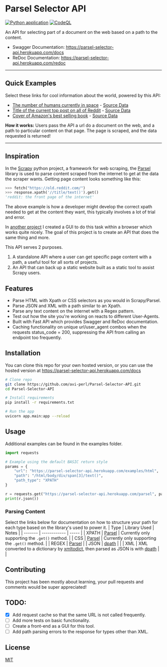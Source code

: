 # Parsel Selector API
[![Python application](https://github.com/avrohom-perl/Parsel-Selector-API/actions/workflows/python-app.yml/badge.svg?branch=main)](https://github.com/avrohom-perl/Parsel-Selector-API/actions/workflows/python-app.yml) [![CodeQL](https://github.com/avrohom-perl/Parsel-Selector-API/actions/workflows/codeql-analysis.yml/badge.svg?branch=main)](https://github.com/avrohom-perl/Parsel-Selector-API/actions/workflows/codeql-analysis.yml)

An API for selecting part of a document on the web based on a path to the content.

- Swagger Documentation: https://parsel-selector-api.herokuapp.com/docs
- ReDoc Documentation: https://parsel-selector-api.herokuapp.com/redoc

---
## Quick Examples
Select these links for cool information about the world, powered by this API:
- [The number of humans currently in space](https://parsel-selector-api.herokuapp.com/dpath?url=https%3A%2F%2Fwww.howmanypeopleareinspacerightnow.com%2Fpeopleinspace.json&path=%2Fnumber&path_type=JSON&return_style=DATA_ONLY&user_agent=Mozilla%2F5.0%20%28Windows%20NT%2010.0%3B%20Win64%3B%20x64%3B%20rv%3A89.0%29%20Gecko%2F20100101%20Firefox%2F89.0) - [Source Data](https://www.howmanypeopleareinspacerightnow.com/peopleinspace.json)
- [Title of the current top post on all of Reddit](https://parsel-selector-api.herokuapp.com/parsel?url=https%3A%2F%2Fold.reddit.com%2Fr%2Fall%2F&path=%2Fhtml%2Fbody%2Fdiv%5B4%5D%2Fdiv%2Fdiv%5B1%5D%2Fdiv%5B2%5D%2Fdiv%5B1%5D%2Fp%5B1%5D%2Fa%2Ftext%28%29&path_type=XPATH&return_style=DATA_ONLY&user_agent=Mozilla%2F5.0%20%28Windows%20NT%2010.0%3B%20Win64%3B%20x64%3B%20rv%3A89.0%29%20Gecko%2F20100101%20Firefox%2F89.0) - [Source Data](https://old.reddit.com/r/all/)
- [Cover of Amazon's best selling book](https://parsel-selector-api.herokuapp.com/parsel?url=https%3A%2F%2Fwww.amazon.com%2Fgp%2Fbestsellers%2Fbooks&path=%2Fhtml%2Fbody%2Fdiv%5B1%5D%2Fdiv%5B3%5D%2Fdiv%2Fdiv%2Fdiv%5B1%5D%2Fdiv%2Fol%2Fli%5B1%5D%2Fspan%2Fdiv%2Fspan%2Fa%2Fspan%2Fdiv%2Fimg&path_type=XPATH&return_style=DATA_ONLY&user_agent=Mozilla%2F5.0%20%28Windows%20NT%2010.0%3B%20Win64%3B%20x64%3B%20rv%3A89.0%29%20Gecko%2F20100101%20Firefox%2F89.0) - [Source Data](https://www.amazon.com/gp/bestsellers/books)

**How it works:** Users pass the API a url do a document on the web, and a path to particular content on that page. The page is scraped, and the data requested is returned!

---
## Inspiration

In the [Scrapy](https://scrapy.org/) python project, a framework for web scraping, the [Parsel](https://pypi.org/project/parsel/) library is used to parse content scraped from the internet to get at the data the scraper wants. Getting page content looks something like this:
```python
>>> fetch("https://old.reddit.com/")
>>> response.xpath('//title/text()').get()
'reddit: the front page of the internet'
```

The above example is how a developer might develop the correct xpath needed to get at the content they want, this typically involves a lot of trial and error. 

In [another project](https://html-notifier.herokuapp.com/explore/) I created a GUI to do this task within a browser which works quite nicely. The goal of this project is to create an API that does the same thing and more. 

This API serves 2 purposes.
1. A standalone API where a user can get specific page content with a path, a useful tool for all sorts of projects. 
2. An API that can back up a static website built as a static tool to assist Scrapy users.

## Features

- Parse HTML with Xpath or CSS selectors as you would in Scrapy/Parsel.
- Parse JSON and XML with a path similar to an Xpath.
- Parse any text content on the internet with a Regex pattern.
- Test out how the site you're working on reacts to different User-Agents.
- Built with Fast API which provides Swagger and ReDoc documentation.
- Caching functionality on unique url/user_agent combos when the requests status_code = 200, suppressing the API from calling an endpoint too frequently. 

## Installation
You can clone this repo for your own hosted version, or you can use the hosted version at https://parsel-selector-api.herokuapp.com/docs
```bash
# Clone repo
git clone https://github.com/avi-perl/Parsel-Selector-API.git
cd Parsel-Selector-API

# Install requirements 
pip install -r requirements.txt

# Run the app
uvicorn app.main:app --reload
```

## Usage 
Additional examples can be found in the examples folder.
```python
import requests

# Example using the default BASIC return style
params = {
    "url": "https://parsel-selector-api.herokuapp.com/examples/html",
    "path": "/html/body/div/span[3]/text()",
    "path_type": "XPATH"
}

r = requests.get("https://parsel-selector-api.herokuapp.com/parsel", params=params)
print(r.json())
```

### Parsing Content
Select the links below for documentation on how to structure your path for each type based on the library's used to power it.
| Type    | Library Used | Notes |
| ------- | ------------ | ----- |
| XPATH   | [Parsel](https://parsel.readthedocs.io/en/latest/usage.html#usage) | Currently only supporting the `.get()` method. |
| CSS     | [Parsel](https://parsel.readthedocs.io/en/latest/usage.html#usage) | Currently only supporting the `.get()` method. |
| REGEX   | [Parsel](https://parsel.readthedocs.io/en/latest/usage.html#usage) | 
| JSON    | [dpath](https://pypi.org/project/dpath/) | |
| XML     | XML converted to a dictionary by [xmltodict](https://pypi.org/project/xmltodict/), then parsed as JSON is with [dpath](https://pypi.org/project/dpath/) | |

## Contributing
This project has been mostly about learning, your pull requests and comments would be super appreciated! 

## TODO:
- [x] Add request cache so that the same URL is not called frequently.
- [ ] Add more tests on basic functionality.
- [ ] Create a front-end as a GUI for this tool.
- [ ] Add path parsing errors to the response for types other than XML.

## License
[MIT](https://choosealicense.com/licenses/mit/)